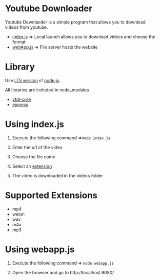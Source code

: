 # Youtube Downloader

Youtube Downlaoder is a simple program that allows you to download videos from youtube.

- [index.js](https://github.com/Av32000/YoutubeDownloader/blob/main/index.js) => Local launch allows you to download videos and choose the format
- [webApp.js](https://github.com/Av32000/YoutubeDownloader/blob/main/webapp.js) => File server hosts the website

# Library
 
Use [LTS version](https://nodejs.org/en/download/) of [node.js](https://nodejs.org/en/).

All libraries are included in node_modules

- [ytdl-core](https://www.npmjs.com/package/ytdl-core)
- [express](https://www.npmjs.com/package/express)

# Using index.js

1. Execute the following command =>``node index.js``

2. Enter the url of the video

3. Choose the file name

4. Select an [extension](#supported-extensions-)

5. The video is downloaded in the videos folder

# <a name="extensions"></a>Supported Extensions

- mp4
- webm
- wav
- m4a
- mp3

# Using webapp.js

1. Execute the following command => ``node webapp.js``

2. Open the browser and go to http://localhost:8080/
